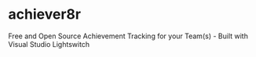 achiever8r
==========

Free and Open Source Achievement Tracking for your Team(s) - Built with Visual Studio Lightswitch
